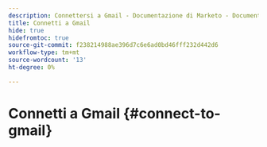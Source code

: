 ```yaml
---
description: Connettersi a Gmail - Documentazione di Marketo - Documentazione del prodotto
title: Connetti a Gmail
hide: true
hidefromtoc: true
source-git-commit: f238214988ae396d7c6e6ad0bd46fff232d442d6
workflow-type: tm+mt
source-wordcount: '13'
ht-degree: 0%

---
```


# Connetti a Gmail {#connect-to-gmail}
